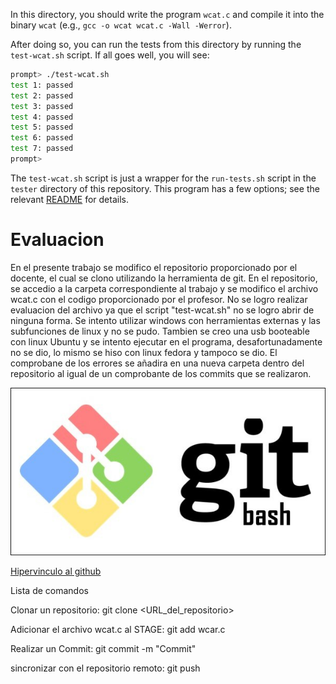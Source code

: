 
In this directory, you should write the program `wcat.c` and compile it into
the binary `wcat` (e.g., `gcc -o wcat wcat.c -Wall -Werror`).

After doing so, you can run the tests from this directory by running the
`test-wcat.sh` script. If all goes well, you will see:

```sh
prompt> ./test-wcat.sh
test 1: passed
test 2: passed
test 3: passed
test 4: passed
test 5: passed
test 6: passed
test 7: passed
prompt>
```

The `test-wcat.sh` script is just a wrapper for the `run-tests.sh` script in
the `tester` directory of this repository. This program has a few options; see
the relevant
[README](https://github.com/remzi-arpacidusseau/ostep-projects/blob/master/tester/README.md)
for details.

<h1>Evaluacion</h1> 

En el presente trabajo se modifico el repositorio proporcionado por el docente, el cual se clono utilizando la herramienta de git. En el repositorio, se accedio a la carpeta
correspondiente al trabajo y se modifico el archivo wcat.c con el codigo proporcionado por el profesor. No se logro realizar evaluacion del archivo ya que el script "test-wcat.sh"
no se logro abrir de ninguna forma. Se intento utilizar windows con herramientas externas y las subfunciones de linux y no se pudo. Tambien se creo una usb booteable con linux Ubuntu 
y se intento ejecutar en el programa, desafortunadamente no se dio, lo mismo se hiso con linux fedora y tampoco se dio. El comprobane de los errores se añadira en una nueva carpeta dentro
del repositorio al igual de un comprobante de los commits que se realizaron. 

 
 
![Image text](https://github.com/hacUPB/evaluacion-1-Phentecost/blob/main/dirTest/project/Imagen/GIt.jpg)

[Hipervinculo al github](https://github.com/hacUPB/evaluacion-1-Phentecost) 

Lista de comandos

Clonar un repositorio: git clone <URL_del_repositorio>

Adicionar el archivo wcat.c al STAGE: git add wcar.c

Realizar un Commit: git commit -m "Commit"

sincronizar con el repositorio remoto: git push

